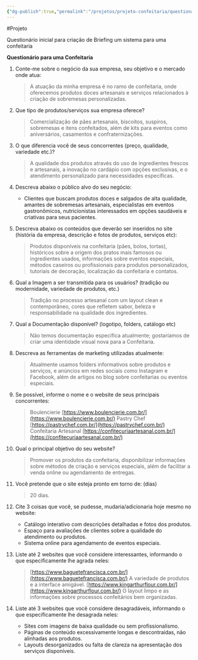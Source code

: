 ```yaml
---
{"dg-publish":true,"permalink":"/projetos/projeto-confeitaria/questionario-briefing-confeitaria/","metatags":{"description":"Questionário inicial para criação de Briefing um sistema para uma confeitaria"},"noteIcon":1,"updated":"2025-07-17T10:23:07.653-03:00"}
---
```


#Projeto 

Questionário inicial para criação de Briefing um sistema para uma confeitaria

**Questionário para uma Confeitaria**

1. Conte-me sobre o negócio da sua empresa, seu objetivo e o mercado onde atua:
    > A atuação da minha empresa é no ramo de confeitaria, onde oferecemos produtos doces artesanais e serviços relacionados à criação de sobremesas personalizadas.

2. Que tipo de produtos/serviços sua empresa oferece?
    > Comercialização de pães artesanais, biscoitos, suspiros, sobremesas e itens confeitados, além de kits para eventos como aniversários, casamentos e confraternizações.

3. O que diferencia você de seus concorrentes (preço, qualidade, variedade etc.)?
    > A qualidade dos produtos através do uso de ingredientes frescos e artesanais, a inovação no cardápio com opções exclusivas, e o atendimento personalizado para necessidades específicas.

4. Descreva abaixo o público alvo do seu negócio:
    - Clientes que buscam produtos doces e salgados de alta qualidade, amantes de sobremesas artesanais, especialistas em eventos gastronômicos, nutricionistas interessados em opções saudáveis e criativas para seus pacientes.

5. Descreva abaixo os conteúdos que deverão ser inseridos no site (história da empresa, descrição e fotos de produtos, serviços etc):
    > Produtos disponíveis na confeitaria (pães, bolos, tortas), históricos sobre a origem dos pratos mais famosos ou ingredientes usados, informações sobre eventos especiais, métodos caseiros ou profissionais para produtos personalizados, tutoriais de decoração, localização da confeitaria e contatos.

6. Qual a Imagem a ser transmitida para os usuários? (tradição ou modernidade, variedade de produtos, etc.)
    > Tradição no processo artesanal com um layout clean e contemporâneo, cores que refletem sabor, beleza e responsabilidade na qualidade dos ingredientes.

7. Qual a Documentação disponível? (logotipo, folders, catálogo etc)
    > Não temos documentação específica atualmente; gostaríamos de criar uma identidade visual nova para a Confeitaria.

8. Descreva as ferramentas de marketing utilizadas atualmente:
    > Atualmente usamos folders informativos sobre produtos e serviços, e anúncios em redes sociais como Instagram e Facebook, além de artigos no blog sobre confeitarias ou eventos especiais.

9. Se possível, informe o nome e o website de seus principais concorrentes:
    > Boulencierie [https://www.boulencierie.com.br/](https://www.boulencierie.com.br/)
    > Pastry Chef [https://pastrychef.com.br/](https://pastrychef.com.br/)
    > Confeitaria Artesanal [https://confitecuriaartesanal.com.br/](https://confitecuriaartesanal.com.br/)

10. Qual o principal objetivo do seu website?
    > Promover os produtos da confeitaria, disponibilizar informações sobre métodos de criação e serviços especiais, além de facilitar a venda online ou agendamento de entregas.

11. Você pretende que o site esteja pronto em torno de: (dias)
    > 20 dias.

12. Cite 3 coisas que você, se pudesse, mudaria/adicionaria hoje mesmo no website:
    - Catálogo interativo com descrições detalhadas e fotos dos produtos.
    - Espaço para avaliações de clientes sobre a qualidade do atendimento ou produtos.
    - Sistema online para agendamento de eventos especiais.

13. Liste até 2 websites que você considere interessantes, informando o que especificamente lhe agrada neles:
    > [https://www.baguetefrancisca.com.br/](https://www.baguetefrancisca.com.br/) A variedade de produtos e a interface amigável.
    > [https://www.kingarthurflour.com.br/](https://www.kingarthurflour.com.br/) O layout limpo e as informações sobre processos confeitários bem organizadas.

14. Liste até 3 websites que você considere desagradáveis, informando o que especificamente lhe desagrada neles:
    - Sites com imagens de baixa qualidade ou sem profissionalismo.
    - Páginas de conteúdo excessivamente longas e descontraídas, não alinhadas aos produtos.
    - Layouts desorganizados ou falta de clareza na apresentação dos serviços disponíveis.
